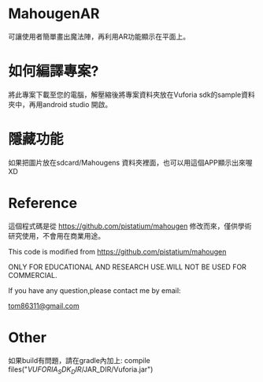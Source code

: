 # MahougenAR
  可讓使用者簡單畫出魔法陣，再利用AR功能顯示在平面上。
# 如何編譯專案?
  將此專案下載至您的電腦，解壓縮後將專案資料夾放在Vuforia sdk的sample資料夾中，再用android studio 開啟。


# 隱藏功能
  如果把圖片放在sdcard/Mahougens 資料夾裡面，也可以用這個APP顯示出來喔XD
  
# Reference
  這個程式碼是從 https://github.com/pistatium/mahougen 修改而來，僅供學術研究使用，不會用在商業用途。
  
  This code is modified from https://github.com/pistatium/mahougen
  
  ONLY FOR EDUCATIONAL AND RESEARCH USE.WILL NOT BE USED FOR COMMERCIAL.
  
  If you have any question,please contact me by email:
  
  tom86311@gmail.com
  
# Other
  如果build有問題，請在gradle內加上:
   compile files("$VUFORIA_SDK_DIR/$JAR_DIR/Vuforia.jar")
